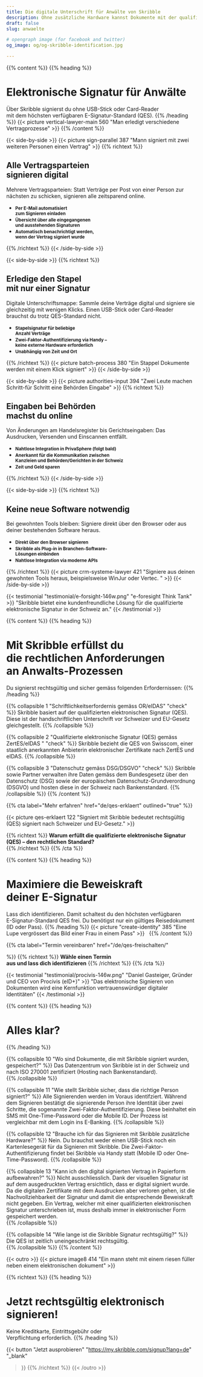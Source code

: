 ```yaml
---
title: Die digitale Unterschrift für Anwälte von Skribble
description: Ohne zusätzliche Hardware kannst Dokumente mit der qualifizierten elektronischen Signatur (QES) signieren. Vertragsparteien unterschreiben zeitsparend parallel.
draft: false
slug: anwaelte

# opengraph image (for facebook and twitter)
og_image: og/og-skribble-identification.jpg

---
```


{{% content %}}
{{% heading %}}
# Elektronische Signatur für Anwälte
Über Skribble signierst du ohne USB-Stick oder Card-Reader <br class="hide-for-mobile">mit dem höchsten verfügbaren E-Signatur-Standard (QES).
{{% /heading %}}
{{< picture vertical-lawyer-main 560 "Man erledigt verschiedene Vertragprozesse" >}}
{{% /content %}}

[//]: # (--------------------------------------------------------------------------------------------------------------)

{{< side-by-side >}}
{{< picture sign-parallel 387 "Mann signiert mit zwei weiteren Personen einen Vertrag" >}}
{{% richtext %}}
## Alle Vertragsparteien <br class="hide-for-mobile">signieren digital
Mehrere Vertragsparteien: Statt Verträge per Post von einer Person zur nächsten zu schicken, signieren alle zeitsparend online.

- **<small>Per E-Mail automatisiert <br class="hide-for-mobile">zum Signieren einladen</small>**
- **<small>Übersicht über alle eingegangenen <br class="hide-for-mobile">und ausstehenden Signaturen</small>**
- **<small>Automatisch benachrichtigt werden, <br class="hide-for-mobile">wenn der Vertrag signiert wurde</small>**

{{% /richtext %}}
{{< /side-by-side >}}

[//]: # (--------------------------------------------------------------------------------------------------------------)

{{< side-by-side >}}
{{% richtext %}}
## Erledige den Stapel <br class="hide-for-mobile">mit nur einer Signatur
Digitale Unterschriftsmappe: Sammle deine Verträge digital und signiere sie gleichzeitig mit wenigen Klicks. Einen USB-Stick oder Card-Reader brauchst du trotz QES-Standard nicht.

- **<small>Stapelsignatur für beliebige <br class="hide-for-mobile">Anzahl Verträge</small>**
- **<small>Zwei-Faktor-Authentifizierung via Handy – <br class="hide-for-mobile">keine externe Hardware erforderlich</small>**
- **<small>Unabhängig von Zeit und Ort</small>**

{{% /richtext %}}
{{< picture batch-process 380 "Ein Stappel Dokumente werden mit einem Klick signiert" >}}
{{< /side-by-side >}}

[//]: # (--------------------------------------------------------------------------------------------------------------)

{{< side-by-side >}}
{{< picture authorities-input 394 "Zwei Leute machen Schritt-für Schritt eine Behörden Eingabe" >}}
{{% richtext %}}
## Eingaben bei Behörden <br class="hide-for-mobile">machst du online
Von Änderungen am Handelsregister bis Gerichtseingaben: Das Ausdrucken, Versenden und Einscannen entfällt.

- **<small>Nahtlose Integration in PrivaSphere (folgt bald)</small>**
- **<small>Anerkannt für die Kommunikation zwischen <br class="hide-for-mobile">Kanzleien und Behörden/Gerichten in der Schweiz</small>**
- **<small>Zeit und Geld sparen</small>**

{{% /richtext %}}
{{< /side-by-side >}}

[//]: # (--------------------------------------------------------------------------------------------------------------)

{{< side-by-side >}}
{{% richtext %}}
## Keine neue Software notwendig
Bei gewohnten Tools bleiben: Signiere direkt über den Browser oder aus deiner bestehenden Software heraus.

- **<small>Direkt über den Browser signieren</small>**
- **<small>Skribble als Plug-in in Branchen-Software-<br class="hide-for-mobile">Lösungen einbinden</small>**
- **<small>Nahtlose Integration via moderne APIs</small>**

{{% /richtext %}}
{{< picture crm-systeme-lawyer 421 "Signiere aus deinen gewohnten Tools heraus, beispielsweise WinJur oder Vertec. " >}}
{{< /side-by-side >}}

[//]: # (--------------------------------------------------------------------------------------------------------------)

{{< testimonial "testimonial/e-forsight-146w.png" "e-foresight Think Tank" >}}
"Skribble bietet eine kundenfreundliche Lösung für die qualifizierte elektronische Signatur in der Schweiz an."
{{< /testimonial >}}

[//]: # (--------------------------------------------------------------------------------------------------------------)

{{% content %}}
{{% heading %}}
# Mit Skribble erfüllst du <br class="hide-for-mobile">die rechtlichen Anforderungen <br class="hide-for-mobile">an Anwalts-Prozessen
Du signierst rechtsgültig und sicher gemäss folgenden Erfordernissen:
{{% /heading %}}

{{% collapsible 1 "Schriftlichkeitserfordernis gemäss OR/eIDAS" "check" %}}
Skribble basiert auf der qualifizierten elektronischen Signatur (QES). <br class="hide-for-mobile">Diese ist der handschriftlichen Unterschrift vor Schweizer und EU-Gesetz gleichgestellt.
{{% /collapsible %}}

{{% collapsible 2 "Qualifizierte elektronische Signatur (QES) gemäss ZertES/eIDAS " "check" %}}
Skribble bezieht die QES von Swisscom, einer staatlich anerkannten Anbieterin elektronischer Zertifikate nach ZertES und eIDAS.
{{% /collapsible %}}

{{% collapsible 3 "Datenschutz gemäss DSG/DSGVO" "check" %}}
Skribble sowie Partner verwalten ihre Daten gemäss dem Bundesgesetz über den Datenschutz (DSG) sowie der europäischen Datenschutz-Grundverordnung (DSGVO) und hosten diese in der Schweiz nach Bankenstandard.
{{% /collapsible %}}
{{% /content %}}

[//]: # (--------------------------------------------------------------------------------------------------------------)

{{% cta
  label="Mehr erfahren"
  href="de/qes-erklaert"
  outlined="true"
%}}

{{< picture qes-erklaert 122 "Signiert mit Skribble bedeutet rechtsgültig (QES) signiert nach Schweizer und EU-Gesetz." >}}

{{% richtext %}}
**Warum erfüllt die qualifizierte elektronische Signatur (QES) – den rechtlichen Standard?**<br>
{{% /richtext %}}
{{% /cta %}}

[//]: # (--------------------------------------------------------------------------------------------------------------)

{{% content %}}
{{% heading %}}
# Maximiere die Beweiskraft <br class="hide-for-mobile">deiner E-Signatur
Lass dich identifizieren. Damit schaltest du den höchsten verfügbaren <br class="hide-for-mobile">E-Signatur-Standard QES frei. Du benötigst nur ein gültiges Reisedokument <br class="hide-for-mobile">(ID oder Pass).
{{% /heading %}}
{{< picture "create-identity" 385 "Eine Lupe vergrössert das Bild einer Frau in einem Pass" >}}
&nbsp;
{{% /content %}}

{{% cta
  label="Termin vereinbaren"
  href="/de/qes-freischalten/"

%}}
{{% richtext %}}
**Wähle einen Termin <br class="hide-for-mobile">aus und lass dich identifizieren**
{{% /richtext %}}
{{% /cta %}}

[//]: # (--------------------------------------------------------------------------------------------------------------)

{{< testimonial "testimonial/procivis-146w.png" "Daniel Gasteiger, Gründer und CEO von Procivis (eID+)" >}}
"Das elektronische Signieren von Dokumenten wird eine Kernfunktion vertrauenswürdiger digitaler Identitäten"
{{< /testimonial >}}

[//]: # (--------------------------------------------------------------------------------------------------------------)

{{% content %}}
{{% heading %}}
# Alles klar?
{{% /heading %}}

{{% collapsible 10 "Wo sind Dokumente, die mit Skribble signiert wurden, gespeichert?" %}}
Das Datenzentrum von Skribble ist in der Schweiz und nach ISO 270001 zertifiziert (Hosting nach Bankenstandard).      
{{% /collapsible %}}

{{% collapsible 11 "Wie stellt Skribble sicher, dass die richtige Person signiert?" %}}
Alle Signierenden werden im Voraus identifziert. Während dem Signieren bestätigt die signierende Person ihre Identität über zwei Schritte, die sogenannte Zwei-Faktor-Authentifizierung. Diese beinhaltet ein SMS mit One-Time-Password oder die Mobile ID. Der Prozess ist vergleichbar mit dem Login ins E-Banking.
{{% /collapsible %}}

{{% collapsible 12 "Brauche ich für das Signieren mit Skribble zusätzliche Hardware?" %}}
Nein. Du brauchst weder einen USB-Stick noch ein Kartenlesegerät für da Signieren mit Skribble. Die Zwei-Faktor-Authentifizierung findet bei Skribble via Handy statt (Mobile ID oder One-Time-Password).
{{% /collapsible %}}

{{% collapsible 13 "Kann ich den digital signierten Vertrag in Papierform aufbewahren?" %}}
Nicht ausschliesslich. Dank der visuellen Signatur ist auf dem ausgedruckten Vertrag ersichtlich, dass er digital signiert wurde. Da die digitalen Zertifikate mit dem Ausdrucken aber verloren gehen, ist die Nachvollziehbarkeit der Signatur und damit die entsprechende Beweiskraft nicht gegeben. Ein Vertrag, welcher mit einer qualifizierten elektronischen Signatur unterschrieben ist, muss deshalb immer in elektronischer Form gespeichert werden.             
{{% /collapsible %}}

{{% collapsible 14 "Wie lange ist die Skribble Signatur rechtsgültig?" %}}
Die QES ist zeitlich uneingeschränkt rechtsgültig.     
{{% /collapsible %}}
{{% /content %}}

[//]: # (--------------------------------------------------------------------------------------------------------------)

{{< outro >}}
{{< picture image8 414 "Ein mann steht mit einem riesen füller neben einem elektronischen dokument" >}}

{{% richtext %}}
{{% heading %}}
# Jetzt rechtsgültig elektronisch signieren!
Keine Kreditkarte, Eintrittsgebühr oder <br class="hide-for-mobile">Verpflichtung erforderlich.
{{% /heading %}}

{{< button
  "Jetzt ausprobieren"
  "https://my.skribble.com/signup?lang=de"
  "_blank"
>}}
{{% /richtext %}}
{{< /outro >}}
